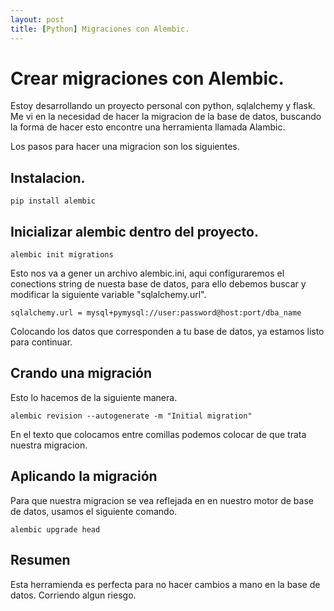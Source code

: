 ```yaml
---
layout: post
title: [Python] Migraciones con Alembic.
---
```


# Crear migraciones con Alembic.

Estoy desarrollando un proyecto personal con python, sqlalchemy y flask. Me vi en la necesidad de hacer la migracion de la base de datos, buscando la forma de hacer esto encontre una herramienta llamada Alambic.

Los pasos para hacer una migracion son los siguientes.

## Instalacion.

```
pip install alembic
```

## Inicializar alembic dentro del proyecto.

```
alembic init migrations

```

Esto nos va a gener un archivo alembic.ini, aqui configuraremos el conections string de nuesta base de datos, para ello debemos buscar y modificar la siguiente variable "sqlalchemy.url".

```
sqlalchemy.url = mysql+pymysql://user:password@host:port/dba_name
```

Colocando los datos que corresponden a tu base de datos, ya estamos listo para continuar.

## Crando una migración

Esto lo hacemos de la siguiente manera.

```
alembic revision --autogenerate -m "Initial migration"
```
En el texto que colocamos entre comillas podemos colocar de que trata nuestra migracion.

## Aplicando la migración

Para que nuestra migracion se vea reflejada en en nuestro motor de base de datos, usamos el siguiente comando.
```
alembic upgrade head
```

## Resumen

Esta herramienda es perfecta para no hacer cambios a mano en la base de datos. Corriendo algun riesgo.

